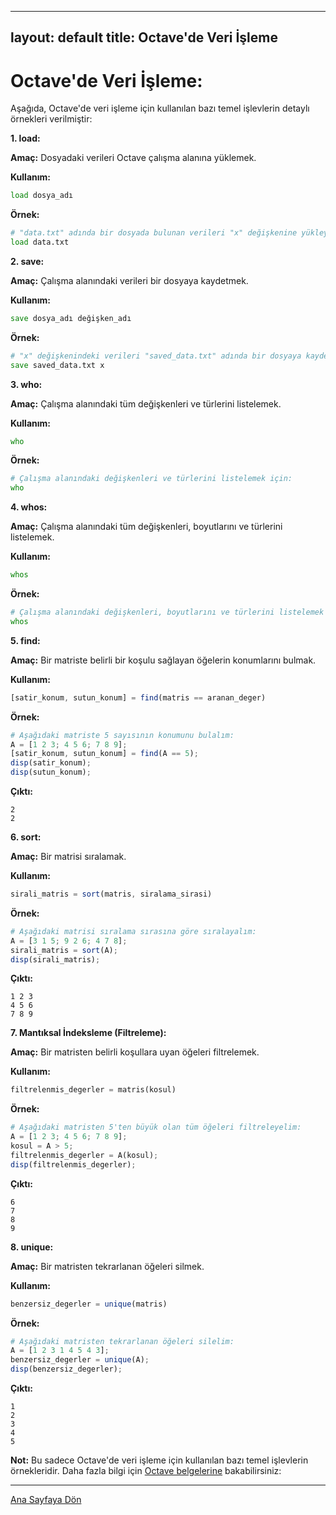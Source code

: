 
---
layout: default
title: Octave'de Veri İşleme
---

# Octave'de Veri İşleme:

Aşağıda, Octave'de veri işleme için kullanılan bazı temel işlevlerin detaylı örnekleri verilmiştir:

**1. load:**

**Amaç:** Dosyadaki verileri Octave çalışma alanına yüklemek.

**Kullanım:**

```octave
load dosya_adı
```

**Örnek:**

```octave
# "data.txt" adında bir dosyada bulunan verileri "x" değişkenine yükleyelim.
load data.txt
```

**2. save:**

**Amaç:** Çalışma alanındaki verileri bir dosyaya kaydetmek.

**Kullanım:**

```octave
save dosya_adı değişken_adı
```

**Örnek:**

```octave
# "x" değişkenindeki verileri "saved_data.txt" adında bir dosyaya kaydetmek için:
save saved_data.txt x
```

**3. who:**

**Amaç:** Çalışma alanındaki tüm değişkenleri ve türlerini listelemek.

**Kullanım:**

```octave
who
```

**Örnek:**

```octave
# Çalışma alanındaki değişkenleri ve türlerini listelemek için:
who
```

**4. whos:**

**Amaç:** Çalışma alanındaki tüm değişkenleri, boyutlarını ve türlerini listelemek.

**Kullanım:**

```octave
whos
```

**Örnek:**

```octave
# Çalışma alanındaki değişkenleri, boyutlarını ve türlerini listelemek için:
whos
```

**5. find:**

**Amaç:** Bir matriste belirli bir koşulu sağlayan öğelerin konumlarını bulmak.

**Kullanım:**

```octave
[satir_konum, sutun_konum] = find(matris == aranan_deger)
```

**Örnek:**

```octave
# Aşağıdaki matriste 5 sayısının konumunu bulalım:
A = [1 2 3; 4 5 6; 7 8 9];
[satir_konum, sutun_konum] = find(A == 5);
disp(satir_konum);
disp(sutun_konum);
```

**Çıktı:**

```plaintext
2
2
```

**6. sort:**

**Amaç:** Bir matrisi sıralamak.

**Kullanım:**

```octave
sirali_matris = sort(matris, siralama_sirasi)
```

**Örnek:**

```octave
# Aşağıdaki matrisi sıralama sırasına göre sıralayalım:
A = [3 1 5; 9 2 6; 4 7 8];
sirali_matris = sort(A);
disp(sirali_matris);
```

**Çıktı:**

```plaintext
1 2 3
4 5 6
7 8 9
```

**7. Mantıksal İndeksleme (Filtreleme):**

**Amaç:** Bir matristen belirli koşullara uyan öğeleri filtrelemek.

**Kullanım:**

```octave
filtrelenmis_degerler = matris(kosul)
```

**Örnek:**

```octave
# Aşağıdaki matristen 5'ten büyük olan tüm öğeleri filtreleyelim:
A = [1 2 3; 4 5 6; 7 8 9];
kosul = A > 5;
filtrelenmis_degerler = A(kosul);
disp(filtrelenmis_degerler);
```

**Çıktı:**

```plaintext
6
7
8
9
```

**8. unique:**

**Amaç:** Bir matristen tekrarlanan öğeleri silmek.

**Kullanım:**

```octave
benzersiz_degerler = unique(matris)
```

**Örnek:**

```octave
# Aşağıdaki matristen tekrarlanan öğeleri silelim:
A = [1 2 3 1 4 5 4 3];
benzersiz_degerler = unique(A);
disp(benzersiz_degerler);
```

**Çıktı:**

```plaintext
1
2
3
4
5
```

**Not:** Bu sadece Octave'de veri işleme için kullanılan bazı temel işlevlerin örnekleridir. Daha fazla bilgi için [Octave belgelerine](https://octave.org/support) bakabilirsiniz:

---
[Ana Sayfaya Dön](./)

